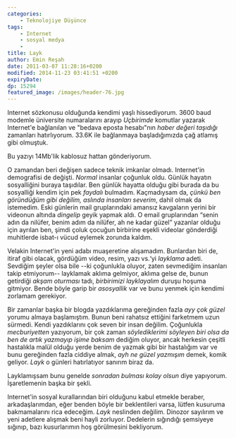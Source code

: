 ```yaml
---
categories: 
    - Teknolojiye Düşünce
tags: 
    - Internet
    - sosyal medya
    - 
title: Layk
author: Emin Reşah
date: 2011-03-07 11:28:16+0200
modified: 2014-11-23 03:41:51 +0200
expiryDate:
dp: 15294
featured_image: /images/header-76.jpg
---
```


Internet sözkonusu olduğunda kendimi yaşlı hissediyorum. 3600 baud modemle
üniversite numaralarını arayıp _Uçbirimde_ komutlar yazarak Internet'e
bağlanılan ve "bedava eposta hesabı"nın *haber değeri taşıdığı* zamanları
hatırlıyorum.  33.6K ile bağlanmaya başladığımızda çağ atlamış gibi olmuştuk.

Bu yazıyı 14Mb'lik kablosuz hattan gönderiyorum.

O zamandan beri değişen sadece teknik imkanlar olmadı. Internet'in demografisi
de değişti. *Normal* insanlar çoğunluk oldu. Günlük hayatın sosyalliğini buraya
taşıdılar. Ben günlük hayatta olduğu gibi burada da bu sosyalliği kendim için
pek *faydalı* bulmadım. Kaçmadıysam da, *çünkü ben göründüğüm gibi değilim,
aslında insanları severim*, dahil olmak da istemedim. Eski günlerin mail
gruplarındaki amansız kavgaların yerini bir videonun altında *dingelip* geyik
yapmak aldı. O email gruplarından “senin adın da nilüfer, benim adım da
nilüfer, ah ne kadar güzel” yazanlar olduğu için ayrılan ben, şimdi çoluk
çocuğun birbirine eşekli videolar gönderdiği muhitlerde isbat-ı vücud eylemek
zorunda kaldım.

Velakin Internet'in yeni adabı muaşeretine alışamadım. Bunlardan biri de,
itiraf gibi olacak, gördüğüm video, resim, yazı vs.‘yi *layklama* adeti.
Sevdiğim şeyler olsa bile --ki çoğunlukla oluyor, zaten sevmediğim insanları
takip etmiyorum-- layklamak aklıma gelmiyor, aklıma gelse de, bunun getirdiği
*akşam oturması* tadı, *birbirimizi layklayalım* duruşu hoşuma gitmiyor. Bende
böyle garip bir *asosyallik* var ve bunu yenmek için kendimi zorlamam
gerekiyor.

Bir zamanlar başka bir blogda yazdıklarıma gereğinden fazla *ayy çok güzel*
yorumu almaya başlamıştım. Bunun beni rahatsız ettiğini farketmem uzun sürmedi.
Kendi yazdıklarını çok seven bir insan değilim. Çoğunlukla _mecburiyetten_
yazıyorum, bir çok zaman *söylediklerimi söyleyen biri olsa da ben de artık
yazmayıp işime baksam* dediğim oluyor, ancak herkesin çeşitli hastalıkla malül
olduğu yerde benim de yazmak gibi bir hastalığım var ve bunu gereğinden fazla
ciddiye almak, *ayh ne güzel yazmışım* demek, komik geliyor. *Layk* o günleri
hatırlatıyor sanırım biraz da.

Layklamışsam bunu genelde *sonradan bulması kolay olsun* diye yapıyorum.
İşaretlemenin başka bir şekli.

Internet'in sosyal kurallarından biri olduğunu kabul etmekle beraber,
arkadaşlarımdan, eğer benden böyle bir beklentileri varsa, lütfen kusuruma
bakmamalarını rica edeceğim. *Layk* neslinden değilim. Dinozor sayılırım ve
yeni adetlere alışmak beni hayli zorluyor. Dedelerin sığındığı şemsiyeye
sığınıp, bazı kusurlarımın hoş görülmesini bekliyorum.
